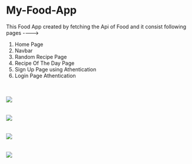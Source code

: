 # My-Food-App

This Food App created by fetching the Api of Food and it consist following pages ---->

1. Home Page 
2. Navbar
3. Random Recipe Page
4. Recipe Of The Day Page
5. Sign Up Page using Athentication
6. Login Page Athentication<br> <br> <br>


<img src ="https://user-images.githubusercontent.com/96073111/158946550-ca9e95f0-fafe-4220-9b1c-8717f4fbf882.png"> <br> <br> <br> 
<img src ="https://user-images.githubusercontent.com/96073111/158946762-a9a5b787-7835-4b9f-8cea-5a4e2b545165.png"> <br> <br> <br> 
<img src ="https://user-images.githubusercontent.com/96073111/158947067-49f3b8dc-d8e7-434c-90ea-7de88c35978a.png"> <br> <br>  <br> 
<img src ="https://user-images.githubusercontent.com/96073111/158946822-62d3749b-81a5-458e-8d2a-dbff14ca4462.png"> <br> <br>


